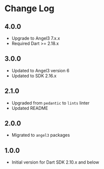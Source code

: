 # Change Log

## 4.0.0

* Upgrade to Angel3 7.x.x
* Required Dart >= 2.18.x

## 3.0.0

* Updated to Angel3 version 6
* Updated to SDK 2.16.x

## 2.1.0

* Upgraded from `pedantic` to `lints` linter
* Updated README

## 2.0.0

* Migrated to `angel3` packages

## 1.0.0

* Initial version for Dart SDK 2.10.x and below
